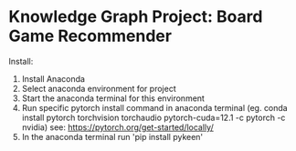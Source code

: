 # Knowledge Graph Project: Board Game Recommender

Install:
1. Install Anaconda
2. Select anaconda environment for project
3. Start the anaconda terminal for this environment
4. Run specific pytorch install command in anaconda terminal (eg. conda install pytorch torchvision torchaudio pytorch-cuda=12.1 -c pytorch -c nvidia) see: https://pytorch.org/get-started/locally/
5. In the anaconda terminal run 'pip install pykeen'